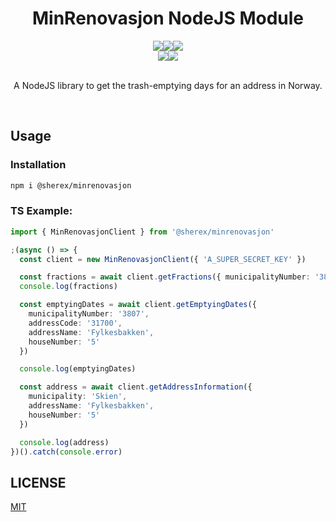 <h1 align=center >MinRenovasjon NodeJS Module</h1>
<div align="center">
  <img src="https://img.shields.io/github/workflow/status/sherex/node-minrenovasjon/Tests?label=Tests&style=for-the-badge"/><img src="https://img.shields.io/github/workflow/status/sherex/node-minrenovasjon/Publish?label=Publish&style=for-the-badge"/><img src="https://img.shields.io/npm/v/@sherex/minrenovasjon?style=for-the-badge&color=success"/>
</div>
<div align="center">
  <a href="https://github.com/Sherex/node-minrenovasjon"><img src="https://img.shields.io/static/v1?logo=github&label=&message=GITHUB&color=black&style=for-the-badge"/></a><a href=""><img src="https://img.shields.io/static/v1?logo=npm&label=&message=NPM&color=red&style=for-the-badge"/></a>
</div>

<br>
<p align=center >A NodeJS library to get the trash-emptying days for an address in Norway.</p>
<br>

## Usage
### Installation
```sh
npm i @sherex/minrenovasjon
```

### TS Example:
```ts
import { MinRenovasjonClient } from '@sherex/minrenovasjon'

;(async () => {
  const client = new MinRenovasjonClient({ 'A_SUPER_SECRET_KEY' })

  const fractions = await client.getFractions({ municipalityNumber: '3807' })
  console.log(fractions)

  const emptyingDates = await client.getEmptyingDates({
    municipalityNumber: '3807',
    addressCode: '31700',
    addressName: 'Fylkesbakken',
    houseNumber: '5'
  })

  console.log(emptyingDates)

  const address = await client.getAddressInformation({
    municipality: 'Skien',
    addressName: 'Fylkesbakken',
    houseNumber: '5'
  })

  console.log(address)
})().catch(console.error)
```

## LICENSE
[MIT](LICENSE)